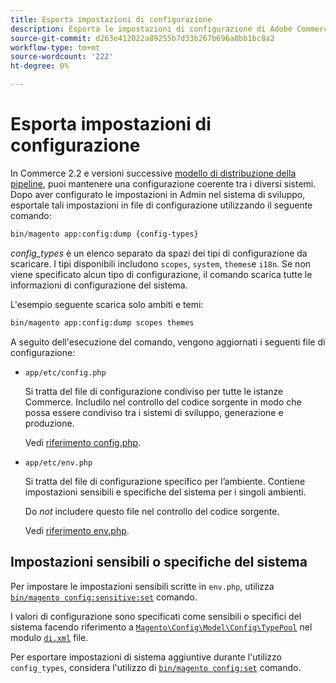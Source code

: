 ```yaml
---
title: Esporta impostazioni di configurazione
description: Esporta le impostazioni di configurazione di Adobe Commerce in file di configurazione, noti anche come dump di configurazione.
source-git-commit: d263e412022a89255b7d33b267b696a8bb1bc8a2
workflow-type: tm+mt
source-wordcount: '222'
ht-degree: 0%

---
```



# Esporta impostazioni di configurazione

In Commerce 2.2 e versioni successive [modello di distribuzione della pipeline](../deployment/technical-details.md), puoi mantenere una configurazione coerente tra i diversi sistemi. Dopo aver configurato le impostazioni in Admin nel sistema di sviluppo, esportale tali impostazioni in file di configurazione utilizzando il seguente comando:

```bash
bin/magento app:config:dump {config-types}
```

_config_types_ è un elenco separato da spazi dei tipi di configurazione da scaricare. I tipi disponibili includono `scopes`, `system`, `themes`e `i18n`. Se non viene specificato alcun tipo di configurazione, il comando scarica tutte le informazioni di configurazione del sistema.

L&#39;esempio seguente scarica solo ambiti e temi:

```bash
bin/magento app:config:dump scopes themes
```

A seguito dell&#39;esecuzione del comando, vengono aggiornati i seguenti file di configurazione:

- `app/etc/config.php`

   Si tratta del file di configurazione condiviso per tutte le istanze Commerce.
Includilo nel controllo del codice sorgente in modo che possa essere condiviso tra i sistemi di sviluppo, generazione e produzione.

   Vedi [riferimento config.php](../reference/config-reference-configphp.md).

- `app/etc/env.php`

   Si tratta del file di configurazione specifico per l’ambiente.
Contiene impostazioni sensibili e specifiche del sistema per i singoli ambienti.

   Do _not_ includere questo file nel controllo del codice sorgente.

   Vedi [riferimento env.php](../reference/config-reference-envphp.md).

## Impostazioni sensibili o specifiche del sistema

Per impostare le impostazioni sensibili scritte in `env.php`, utilizza [`bin/magento config:sensitive:set`](set-configuration-values.md#set-values) comando.

I valori di configurazione sono specificati come sensibili o specifici del sistema facendo riferimento a [`Magento\Config\Model\Config\TypePool`](https://github.com/magento/magento2/blob/2.4/app/code/Magento/Config/Model/Config/TypePool.php) nel modulo [`di.xml`](https://developer.adobe.com/commerce/php/development/configuration/sensitive-environment-settings/#how-to-specify-values-as-sensitive-or-system-specific) file.

Per esportare impostazioni di sistema aggiuntive durante l&#39;utilizzo `config_types`, considera l&#39;utilizzo di [`bin/magento config:set`](set-configuration-values.md#set-values) comando.
